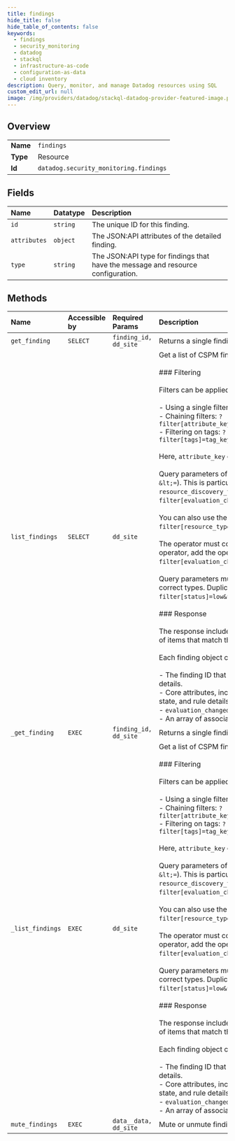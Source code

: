 ```yaml
---
title: findings
hide_title: false
hide_table_of_contents: false
keywords:
  - findings
  - security_monitoring
  - datadog    
  - stackql
  - infrastructure-as-code
  - configuration-as-data
  - cloud inventory
description: Query, monitor, and manage Datadog resources using SQL
custom_edit_url: null
image: /img/providers/datadog/stackql-datadog-provider-featured-image.png
---
```

  
    

## Overview
<table><tbody>
<tr><td><b>Name</b></td><td><code>findings</code></td></tr>
<tr><td><b>Type</b></td><td>Resource</td></tr>
<tr><td><b>Id</b></td><td><code>datadog.security_monitoring.findings</code></td></tr>
</tbody></table>

## Fields
| Name | Datatype | Description |
|:-----|:---------|:------------|
| `id` | `string` | The unique ID for this finding. |
| `attributes` | `object` | The JSON:API attributes of the detailed finding. |
| `type` | `string` | The JSON:API type for findings that have the message and resource configuration. |
## Methods
| Name | Accessible by | Required Params | Description |
|:-----|:--------------|:----------------|:------------|
| `get_finding` | `SELECT` | `finding_id, dd_site` | Returns a single finding with message and resource configuration. |
| `list_findings` | `SELECT` | `dd_site` | Get a list of CSPM findings.<br /><br />### Filtering<br /><br />Filters can be applied by appending query parameters to the URL.<br /><br />  - Using a single filter: `?filter[attribute_key]=attribute_value`<br />  - Chaining filters: `?filter[attribute_key]=attribute_value&filter[attribute_key]=attribute_value...`<br />  - Filtering on tags: `?filter[tags]=tag_key:tag_value&filter[tags]=tag_key_2:tag_value_2`<br /><br />Here, `attribute_key` can be any of the filter keys described further below.<br /><br />Query parameters of type `integer` support comparison operators (`&gt;`, `&gt;=`, `&lt;`, `&lt;=`). This is particularly useful when filtering by `evaluation_changed_at` or `resource_discovery_timestamp`. For example: `?filter[evaluation_changed_at]=&gt;20123123121`.<br /><br />You can also use the negation operator on strings. For example, use `filter[resource_type]=-aws*` to filter for any non-AWS resources.<br /><br />The operator must come after the equal sign. For example, to filter with the `&gt;=` operator, add the operator after the equal sign: `filter[evaluation_changed_at]=&gt;=1678809373257`.<br /><br />Query parameters must be only among the documented ones and with values of correct types. Duplicated query parameters (e.g. `filter[status]=low&filter[status]=info`) are not allowed.<br /><br />### Response<br /><br />The response includes an array of finding objects, pagination metadata, and a count of items that match the query.<br /><br />Each finding object contains the following:<br /><br />- The finding ID that can be used in a `GetFinding` request to retrieve the full finding details.<br />- Core attributes, including status, evaluation, high-level resource details, muted state, and rule details.<br />- `evaluation_changed_at` and `resource_discovery_date` time stamps.<br />- An array of associated tags.<br /> |
| `_get_finding` | `EXEC` | `finding_id, dd_site` | Returns a single finding with message and resource configuration. |
| `_list_findings` | `EXEC` | `dd_site` | Get a list of CSPM findings.<br /><br />### Filtering<br /><br />Filters can be applied by appending query parameters to the URL.<br /><br />  - Using a single filter: `?filter[attribute_key]=attribute_value`<br />  - Chaining filters: `?filter[attribute_key]=attribute_value&filter[attribute_key]=attribute_value...`<br />  - Filtering on tags: `?filter[tags]=tag_key:tag_value&filter[tags]=tag_key_2:tag_value_2`<br /><br />Here, `attribute_key` can be any of the filter keys described further below.<br /><br />Query parameters of type `integer` support comparison operators (`&gt;`, `&gt;=`, `&lt;`, `&lt;=`). This is particularly useful when filtering by `evaluation_changed_at` or `resource_discovery_timestamp`. For example: `?filter[evaluation_changed_at]=&gt;20123123121`.<br /><br />You can also use the negation operator on strings. For example, use `filter[resource_type]=-aws*` to filter for any non-AWS resources.<br /><br />The operator must come after the equal sign. For example, to filter with the `&gt;=` operator, add the operator after the equal sign: `filter[evaluation_changed_at]=&gt;=1678809373257`.<br /><br />Query parameters must be only among the documented ones and with values of correct types. Duplicated query parameters (e.g. `filter[status]=low&filter[status]=info`) are not allowed.<br /><br />### Response<br /><br />The response includes an array of finding objects, pagination metadata, and a count of items that match the query.<br /><br />Each finding object contains the following:<br /><br />- The finding ID that can be used in a `GetFinding` request to retrieve the full finding details.<br />- Core attributes, including status, evaluation, high-level resource details, muted state, and rule details.<br />- `evaluation_changed_at` and `resource_discovery_date` time stamps.<br />- An array of associated tags.<br /> |
| `mute_findings` | `EXEC` | `data__data, dd_site` | Mute or unmute findings. |
